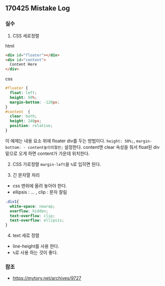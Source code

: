 ## 170425 Mistake Log

### 실수
1. CSS 세로정렬

html
~~~html
<div id="floater"></div>
<div id="content">
  Content Here    
</div>
~~~

css
~~~Css
#floater {
  float: left; 
  height: 50%; 
  margin-bottom: -120px;
}
#content  {
  clear: both; 
  height: 240px; 
  position: relative;
}
~~~

이 예제는 내용 요소 위에 floater div를 두는 방법이다. `height: 50%;`, `margin-bottom: - content높이의절반;` 설정한다. content엔 clear 속성을 줘서 float된 div 밑으로 오게 하면 content가 가운데 위치한다.

2. CSS 가로정렬
   `margin-left`을 `%`로 입히면 된다.


3. 긴 문자열 처리
- css 맨위에 올려 놓아야 한다.
- ellipsis :  … , clip : 문자 잘림
~~~css
.div1{
  white-space: nowrap;
  overflow: hidden;
  text-overflow: clip;
  text-overflow: ellipsis;
}
~~~



4. text 세로 정렬
- line-height를 사용 한다. 
- `%`로 사용 하는 것이 좋다.


### 참조
- https://mytory.net/archives/9727